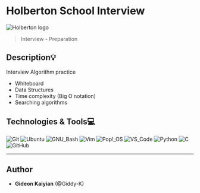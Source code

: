 # Holberton School Interview

![Holberton logo](https://www.alxafrica.com/wp-content/uploads/2022/01/header-logo.png)
> Interview - Preparation

## Description:bulb:

Interview Algorithm practice

* Whiteboard
* Data Structures
* Time complexity (Big O notation)
* Searching algorithms

## Technologies & Tools:computer:

![Git](https://img.shields.io/badge/≡-Git-F05032?logo=git&style=flat-square&labelColor=282828)
![Ubuntu](https://img.shields.io/badge/≡-Ubuntu-E95420?&style=flat-square&logo=Ubuntu&labelColor=282828)
![GNU_Bash](https://img.shields.io/badge/≡-GNU_Bash-4EAA25?logo=GNU-Bash&style=flat-square&labelColor=282828)
![Vim](https://img.shields.io/badge/≡-Vim-019733?logo=Vim&style=flat-square&logoColor=019733&labelColor=282828)
![Pop!_OS](https://img.shields.io/badge/≡-Pop!_OS-48B9C7?logo=Pop_OS&style=flat-square&labelColor=282828)
![VS_Code](https://img.shields.io/badge/≡-VS_Code-007ACC?logo=visual-studio-code&style=flat-square&logoColor=007ACC&labelColor=282828)
![Python](https://img.shields.io/badge/≡-Python-3776AB?logo=Python&style=flat-square&labelColor=282828)
![C](https://img.shields.io/badge/≡-Language-A8B9CC?logo=C&style=flat-square&labelColor=282828)
![GitHub](https://img.shields.io/badge/≡-GitHub-181717?logo=GitHub&style=flat-square&labelColor=282828)

---

## Author

* **Gideon Kaiyian** (@Giddy-K)
